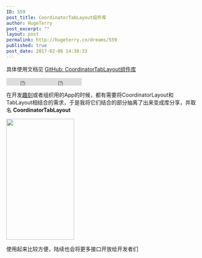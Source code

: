 ```yaml
---
ID: 559
post_title: CoordinatorTabLayout组件库
author: HugeTerry
post_excerpt: ""
layout: post
permalink: http://hugeterry.cn/dreams/559
published: true
post_date: 2017-02-06 14:38:33
---
```

具体使用文档见 <a href="https://github.com/hugeterry/CoordinatorTabLayout">GitHub: CoordinatorTabLayout组件库</a>

<iframe src="https://ghbtns.com/github-btn.html?user=hugeterry&amp;repo=CoordinatorTabLayout&amp;type=star&amp;count=true" width="100px" height="20px" frameborder="0" scrolling="0"></iframe><iframe src="https://ghbtns.com/github-btn.html?user=hugeterry&amp;repo=CoordinatorTabLayout&amp;type=fork&amp;count=true" width="100px" height="20px" frameborder="0" scrolling="0"></iframe>

在开发<a href="https://github.com/hugeterry/coderfun">趣刻</a>或者组织用的App的时候，都有需要将CoordinatorLayout和TabLayout相结合的需求，于是我将它们结合的部分抽离了出来变成库分享，并取名 <strong>CoordinatorTabLayout</strong>

<a href="http://www.hugeterry.cn/wp-content/uploads/2017/02/gif01.gif"><img class="alignnone size-full wp-image-565" src="http://www.hugeterry.cn/wp-content/uploads/2017/02/gif01.gif" alt="" width="180" height="320" /></a>

使用起来比较方便，陆续也会将更多接口开放给开发者们